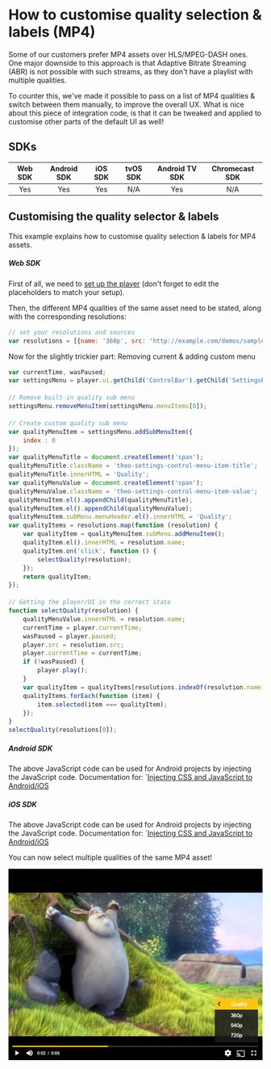 # How to customise quality selection & labels (MP4)

Some of our customers prefer MP4 assets over HLS/MPEG-DASH ones. One major downside to this approach is that Adaptive Bitrate Streaming (ABR) is not possible with such streams, as they don't have a playlist with multiple qualities.

To counter this, we've made it possible to pass on a list of MP4 qualities & switch between them manually, to improve the overall UX. What is nice about this piece of integration code, is that it can be tweaked and applied to customise other parts of the default UI as well!

## SDKs

| Web SDK | Android SDK | iOS SDK | tvOS SDK| Android TV SDK | Chromecast SDK |
| :-----: | :---------: | :-----: | :--: | :------------: | :------------: |
|   Yes   |     Yes     |   Yes   | N/A  |      Yes       |      N/A       |

## Customising the quality selector & labels

This example explains how to customise quality selection & labels for MP4 assets.

##### Web SDK
First of all, we need to [set up the player](./00-getting-started.md) (don't forget to edit the placeholders to match your setup).

Then, the different MP4 qualities of the same asset need to be stated, along with the corresponding resolutions:

```js
// set your resolutions and sources
var resolutions = [{name: '360p', src: 'http://example.com/demos/sample-videos/low.mp4'}, {name: '540p', src: 'http://example.com/demos/sample-videos/medium.mp4'}, {name: '720p', src: 'http://example.com/demos/sample-videos/high.mp4'}];
```

Now for the slightly trickier part: Removing current & adding custom menu

```js
var currentTime, wasPaused;
var settingsMenu = player.ui.getChild('ControlBar').getChild('SettingsButton').menu;
 
// Remove built-in quality sub menu
settingsMenu.removeMenuItem(settingsMenu.menuItems[0]);
 
// Create custom quality sub menu
var qualityMenuItem = settingsMenu.addSubMenuItem({
    index : 0
});
var qualityMenuTitle = document.createElement('span');
qualityMenuTitle.className = 'theo-settings-control-menu-item-title';
qualityMenuTitle.innerHTML = 'Quality';
var qualityMenuValue = document.createElement('span');
qualityMenuValue.className = 'theo-settings-control-menu-item-value';
qualityMenuItem.el().appendChild(qualityMenuTitle);
qualityMenuItem.el().appendChild(qualityMenuValue);
qualityMenuItem.subMenu.menuHeader.el().innerHTML = 'Quality';
var qualityItems = resolutions.map(function (resolution) {
    var qualityItem = qualityMenuItem.subMenu.addMenuItem();
    qualityItem.el().innerHTML = resolution.name;
    qualityItem.on('click', function () {
        selectQuality(resolution);
    });
    return qualityItem;
});
 
// Getting the player/UI in the correct state
function selectQuality(resolution) {
    qualityMenuValue.innerHTML = resolution.name;
    currentTime = player.currentTime;
    wasPaused = player.paused;
    player.src = resolution.src;
    player.currentTime = currentTime;
    if (!wasPaused) {
        player.play();
    }
    var qualityItem = qualityItems[resolutions.indexOf(resolution.name)];
    qualityItems.forEach(function (item) {
        item.selected(item === qualityItem);
    });
}
selectQuality(resolutions[0]);
```

##### Android SDK
The above JavaScript code can be used for Android projects by injecting the JavaScript code.
Documentation for: ´[Injecting CSS and JavaScript to Android/iOS](../../../faq/01-how-to-add-css-or-javascript-files-to-android-ios.md)

##### iOS SDK
The above JavaScript code can be used for Android projects by injecting the JavaScript code.
Documentation for: ´[Injecting CSS and JavaScript to Android/iOS](../../../faq/01-how-to-add-css-or-javascript-files-to-android-ios.md)

You can now select multiple qualities of the same MP4 asset!

![Customize quality selection](../../../assets/img/customize-quality-selection.PNG  "Customize quality selection")